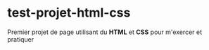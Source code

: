 # test-projet-html-css
Premier projet de page utilisant du <strong>HTML</strong> et <strong>CSS</strong> pour m'exercer et pratiquer
